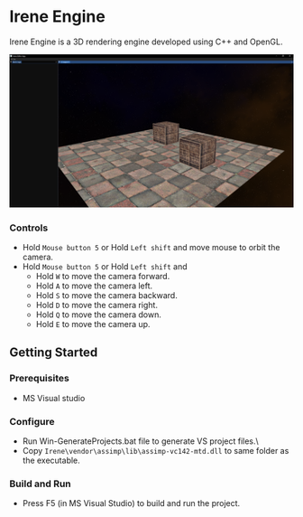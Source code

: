 # Irene Engine
Irene Engine is a 3D rendering engine developed using C++ and OpenGL. 

<img src="img/ireneEngine.png" width=750>

### Controls
* Hold `Mouse button 5` or Hold `Left shift` and move mouse to orbit the camera.
* Hold `Mouse button 5` or Hold `Left shift` and
	* Hold `W` to move the camera forward.
	* Hold `A` to move the camera left.
	* Hold `S` to move the camera backward.
	* Hold `D` to move the camera right.
	* Hold `Q` to move the camera down.
	* Hold `E` to move the camera up.

## Getting Started
### Prerequisites
* MS Visual studio

### Configure
* Run Win-GenerateProjects.bat file to generate VS project files.\
* Copy ```Irene\vendor\assimp\lib\assimp-vc142-mtd.dll``` to same folder as the executable.

### Build and Run
* Press F5 (in MS Visual Studio) to build and run the project.
